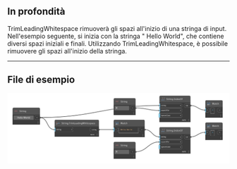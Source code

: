 ## In profondità
TrimLeadingWhitespace rimuoverà gli spazi all'inizio di una stringa di input. Nell'esempio seguente, si inizia con la stringa "     Hello World", che contiene diversi spazi iniziali e finali. Utilizzando TrimLeadingWhitespace, è possibile rimuovere gli spazi all'inizio della stringa.
___
## File di esempio

![TrimLeadingWhitespace](./DSCore.String.TrimLeadingWhitespace_img.jpg)


